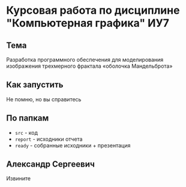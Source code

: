 # Курсовая работа по дисциплине "Компьютерная графика" ИУ7

## Тема
Разработка программного обеспечения для
моделирования изображения трехмерного
фрактала «оболочка Мандельброта»

## Как запустить
Не помню, но вы справитесь

## По папкам
- `src` - код
- `report` - исходники отчета
- `ready` - собранные исходники + презентация

## Александр Сергеевич
Извините

